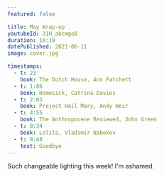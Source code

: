 ```yaml
---
featured: false

title: May Wrap-up
youtubeId: 31H_abcmgo8
duration: 10:19
datePublished: 2021-06-11
image: cover.jpg

timestamps:
  - t: 23
    book: The Dutch House, Ann Patchett
  - t: 1:06
    book: Homesick, Catrina Davies
  - t: 2:03
    book: Project Hail Mary, Andy Weir
  - t: 4:55
    book: The Anthropocene Reviewed, John Green
  - t: 8:34
    book: Lolita, Vladimir Nabokov
  - t: 9:48
    text: Goodbye
---
```


Such changeable lighting this week! I'm ashamed.

